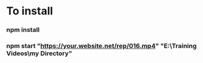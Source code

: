 # To install
### npm install
### npm start "https://your.website.net/rep/016.mp4" "E:\Training Videos\my Directory"
